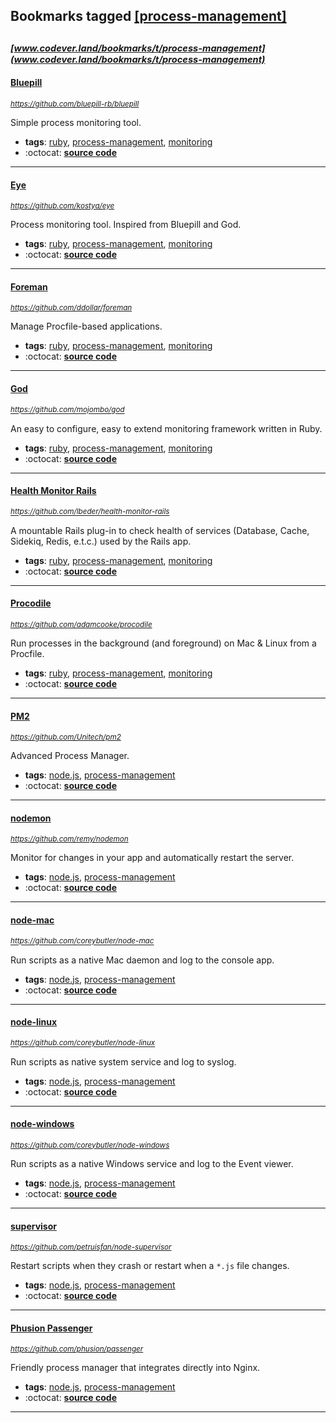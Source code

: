 ## Bookmarks tagged [[process-management]](https://www.codever.land/search?q=[process-management])

_<sup><sup>[www.codever.land/bookmarks/t/process-management](www.codever.land/bookmarks/t/process-management)</sup></sup>_
---
#### [Bluepill](https://github.com/bluepill-rb/bluepill)
_<sup>https://github.com/bluepill-rb/bluepill</sup>_

Simple process monitoring tool.
* **tags**: [ruby](../tagged/ruby.md), [process-management](../tagged/process-management.md), [monitoring](../tagged/monitoring.md)
* :octocat: **[source code](https://github.com/bluepill-rb/bluepill)**
---
#### [Eye](https://github.com/kostya/eye)
_<sup>https://github.com/kostya/eye</sup>_

Process monitoring tool. Inspired from Bluepill and God.
* **tags**: [ruby](../tagged/ruby.md), [process-management](../tagged/process-management.md), [monitoring](../tagged/monitoring.md)
* :octocat: **[source code](https://github.com/kostya/eye)**
---
#### [Foreman](https://github.com/ddollar/foreman)
_<sup>https://github.com/ddollar/foreman</sup>_

Manage Procfile-based applications.
* **tags**: [ruby](../tagged/ruby.md), [process-management](../tagged/process-management.md), [monitoring](../tagged/monitoring.md)
* :octocat: **[source code](https://github.com/ddollar/foreman)**
---
#### [God](https://github.com/mojombo/god)
_<sup>https://github.com/mojombo/god</sup>_

An easy to configure, easy to extend monitoring framework written in Ruby.
* **tags**: [ruby](../tagged/ruby.md), [process-management](../tagged/process-management.md), [monitoring](../tagged/monitoring.md)
* :octocat: **[source code](https://github.com/mojombo/god)**
---
#### [Health Monitor Rails](https://github.com/lbeder/health-monitor-rails)
_<sup>https://github.com/lbeder/health-monitor-rails</sup>_

A mountable Rails plug-in to check health of services (Database, Cache, Sidekiq, Redis, e.t.c.) used by the Rails app.
* **tags**: [ruby](../tagged/ruby.md), [process-management](../tagged/process-management.md), [monitoring](../tagged/monitoring.md)
* :octocat: **[source code](https://github.com/lbeder/health-monitor-rails)**
---
#### [Procodile](https://github.com/adamcooke/procodile)
_<sup>https://github.com/adamcooke/procodile</sup>_

Run processes in the background (and foreground) on Mac & Linux from a Procfile.
* **tags**: [ruby](../tagged/ruby.md), [process-management](../tagged/process-management.md), [monitoring](../tagged/monitoring.md)
* :octocat: **[source code](https://github.com/adamcooke/procodile)**
---
#### [PM2](https://github.com/Unitech/pm2)
_<sup>https://github.com/Unitech/pm2</sup>_

Advanced Process Manager.
* **tags**: [node.js](../tagged/node.js.md), [process-management](../tagged/process-management.md)
* :octocat: **[source code](https://github.com/Unitech/pm2)**
---
#### [nodemon](https://github.com/remy/nodemon)
_<sup>https://github.com/remy/nodemon</sup>_

Monitor for changes in your app and automatically restart the server.
* **tags**: [node.js](../tagged/node.js.md), [process-management](../tagged/process-management.md)
* :octocat: **[source code](https://github.com/remy/nodemon)**
---
#### [node-mac](https://github.com/coreybutler/node-mac)
_<sup>https://github.com/coreybutler/node-mac</sup>_

Run scripts as a native Mac daemon and log to the console app.
* **tags**: [node.js](../tagged/node.js.md), [process-management](../tagged/process-management.md)
* :octocat: **[source code](https://github.com/coreybutler/node-mac)**
---
#### [node-linux](https://github.com/coreybutler/node-linux)
_<sup>https://github.com/coreybutler/node-linux</sup>_

Run scripts as native system service and log to syslog.
* **tags**: [node.js](../tagged/node.js.md), [process-management](../tagged/process-management.md)
* :octocat: **[source code](https://github.com/coreybutler/node-linux)**
---
#### [node-windows](https://github.com/coreybutler/node-windows)
_<sup>https://github.com/coreybutler/node-windows</sup>_

Run scripts as a native Windows service and log to the Event viewer.
* **tags**: [node.js](../tagged/node.js.md), [process-management](../tagged/process-management.md)
* :octocat: **[source code](https://github.com/coreybutler/node-windows)**
---
#### [supervisor](https://github.com/petruisfan/node-supervisor)
_<sup>https://github.com/petruisfan/node-supervisor</sup>_

Restart scripts when they crash or restart when a `*.js` file changes.
* **tags**: [node.js](../tagged/node.js.md), [process-management](../tagged/process-management.md)
* :octocat: **[source code](https://github.com/petruisfan/node-supervisor)**
---
#### [Phusion Passenger](https://github.com/phusion/passenger)
_<sup>https://github.com/phusion/passenger</sup>_

Friendly process manager that integrates directly into Nginx.
* **tags**: [node.js](../tagged/node.js.md), [process-management](../tagged/process-management.md)
* :octocat: **[source code](https://github.com/phusion/passenger)**
---

